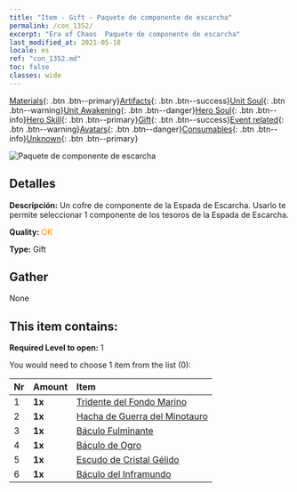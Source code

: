 ```yaml
---
title: "Item - Gift - Paquete de componente de escarcha"
permalink: /con_1352/
excerpt: "Era of Chaos  Paquete de componente de escarcha"
last_modified_at: 2021-05-18
locale: es
ref: "con_1352.md"
toc: false
classes: wide
---
```

 [Materials](/ItemsES/){: .btn .btn--primary}[Artifacts](/ItemsES/Artifacts/){: .btn .btn--success}[Unit Soul](/ItemsES/UnitSoul/){: .btn .btn--warning}[Unit Awakening](/ItemsES/UnitAwakening/){: .btn .btn--danger}[Hero Soul](/ItemsES/HeroSoul/){: .btn .btn--info}[Hero Skill](/ItemsES/HeroSkill/){: .btn .btn--primary}[Gift](/ItemsES/Gift/){: .btn .btn--success}[Event related](/ItemsES/Events/){: .btn .btn--warning}[Avatars](/ItemsES/Avatars/){: .btn .btn--danger}[Consumables](/ItemsES/Consumables/){: .btn .btn--info}[Unknown](/ItemsES/Unknown/){: .btn .btn--primary}

 ![Paquete de componente de escarcha](/images/t/i_906029.png)

## Detalles
 **Descripción:** Un cofre de componente de la Espada de Escarcha. Usarlo te permite seleccionar 1 componente de los tesoros de la Espada de Escarcha.

 **Quality:** <span style="color: #FF8C00">OK</span>

 **Type:** Gift

## Gather

  None

## This item contains:

 **Required Level to open:** 1

 You would need to choose 1 item from the list (0):

  | Nr | Amount |     Item    |
  |:---|:-------|:------------|
  | 1 |  **1x** | [Tridente del Fondo Marino](/ItemsES/art_160/) |  | 
  | 2 |  **1x** | [Hacha de Guerra del Minotauro](/ItemsES/art_161/) |  | 
  | 3 |  **1x** | [Báculo Fulminante](/ItemsES/art_162/) |  | 
  | 4 |  **1x** | [Báculo de Ogro](/ItemsES/art_163/) |  | 
  | 5 |  **1x** | [Escudo de Cristal Gélido](/ItemsES/art_164/) |  | 
  | 6 |  **1x** | [Báculo del Inframundo](/ItemsES/art_165/) |  | 
